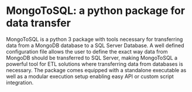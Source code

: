 # MongoToSQL: a python package for data transfer
MongoToSQL is a python 3 package with tools necessary for transferring data from a MongoDB database to a SQL Server Database. A well defined configuration file allows the user to define the exact way data from MongoDB should be transferred to SQL Server, making MongoToSQL a powerful tool for ETL solutions where transferring data from databases is necessary. The package comes equipped with a standalone executable as well as a modular execution setup enabling easy API or custom script integration.